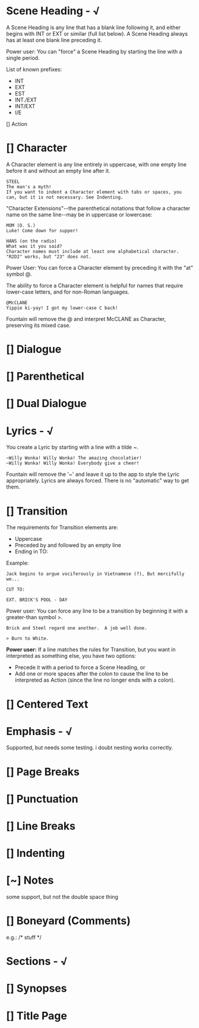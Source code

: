 ﻿# Scene Heading - √

A Scene Heading is any line that has a blank line following it, and either begins with INT or EXT or similar (full list below). 
A Scene Heading always has at least one blank line preceding it.

Power user: You can "force" a Scene Heading by starting the line with a single period.

List of known prefixes:

* INT
* EXT
* EST
* INT./EXT
* INT/EXT
* I/E

[] Action

# [] Character
A Character element is any line entirely in uppercase, with one empty line before it and without an empty line after it.

```
STEEL
The man's a myth!
If you want to indent a Character element with tabs or spaces, you can, but it is not necessary. See Indenting.
```

"Character Extensions"--the parenthetical notations that follow a character name on the same line--may be in uppercase or lowercase:

```
MOM (O. S.)
Luke! Come down for supper!

HANS (on the radio)
What was it you said?
Character names must include at least one alphabetical character. "R2D2" works, but "23" does not.
```
Power User: You can force a Character element by preceding it with the "at" symbol @.

The ability to force a Character element is helpful for names that require lower-case letters, and for non-Roman languages.

```
@McCLANE
Yippie ki-yay! I got my lower-case C back!
```
Fountain will remove the @ and interpret McCLANE as Character, preserving its mixed case.

# [] Dialogue

# [] Parenthetical

# [] Dual Dialogue

# Lyrics - √

You create a Lyric by starting with a line with a tilde ~.

```
~Willy Wonka! Willy Wonka! The amazing chocolatier!
~Willy Wonka! Willy Wonka! Everybody give a cheer!
```

Fountain will remove the '~' and leave it up to the app to style the Lyric appropriately. Lyrics are always forced. There is no "automatic" way to get them.

# [] Transition

The requirements for Transition elements are:

* Uppercase
* Preceded by and followed by an empty line
* Ending in TO:

Example:

```
Jack begins to argue vociferously in Vietnamese (?), But mercifully we...

CUT TO:

EXT. BRICK'S POOL - DAY
```

Power user: You can force any line to be a transition by beginning it with a greater-than symbol >.

```
Brick and Steel regard one another.  A job well done.

> Burn to White.
```

**Power user:** If a line matches the rules for Transition, but you want in interpreted as something else, you have two options:

* Precede it with a period to force a Scene Heading, or
* Add one or more spaces after the colon to cause the line to be interpreted as Action (since the line no longer ends with a colon).

# [] Centered Text

# Emphasis - √
Supported, but needs some testing. i doubt nesting works correctly.

# [] Page Breaks

# [] Punctuation

# [] Line Breaks

# [] Indenting

# [~] Notes
some support, but not the double space thing

# [] Boneyard (Comments)
e.g.: /* stuff */

# Sections - √

# [] Synopses

# [] Title Page
